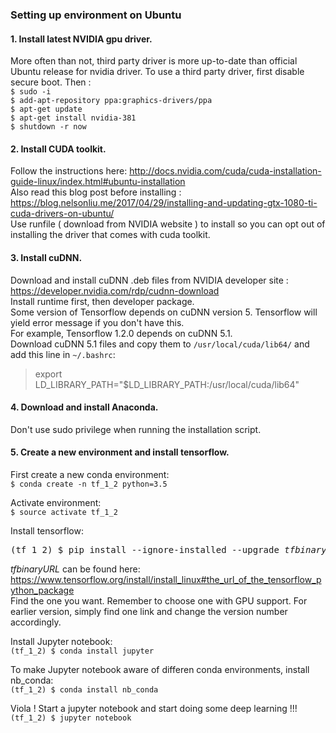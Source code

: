 ### Setting up environment on Ubuntu

#### 1. Install latest NVIDIA gpu driver.   
    
More often than not, third party driver is more up-to-date than official Ubuntu release for
nvidia driver. To use a third party driver, first disable secure boot. Then :    
    `$ sudo -i`    
    `$ add-apt-repository ppa:graphics-drivers/ppa`    
    `$ apt-get update`    
    `$ apt-get install nvidia-381`    
    `$ shutdown -r now`    
        
#### 2. Install CUDA toolkit.    
    
Follow the instructions here: http://docs.nvidia.com/cuda/cuda-installation-guide-linux/index.html#ubuntu-installation    
Also read this blog post before installing : https://blog.nelsonliu.me/2017/04/29/installing-and-updating-gtx-1080-ti-cuda-drivers-on-ubuntu/    
Use runfile ( download from NVIDIA website ) to install so you can opt out of installing the driver that comes with cuda toolkit.   
        
#### 3. Install cuDNN.    
    
Download and install cuDNN .deb files from NVIDIA developer site : https://developer.nvidia.com/rdp/cudnn-download    
Install runtime first, then developer package.    
Some version of Tensorflow depends on cuDNN version 5. Tensorflow will yield error message if you don't have this.    
For example, Tensorflow 1.2.0 depends on cuDNN 5.1.    
Download cuDNN 5.1 files and copy them to `/usr/local/cuda/lib64/` and add this line in `~/.bashrc`:    
> export LD_LIBRARY_PATH="$LD_LIBRARY_PATH:/usr/local/cuda/lib64"    
        
#### 4. Download and install Anaconda.    
    
Don't use sudo privilege when running the installation script. 
    
#### 5. Create a new environment and install tensorflow.

First create a new conda environment:    
`$ conda create -n tf_1_2 python=3.5`    
    
Activate environment:    
`$ source activate tf_1_2`
    
Install tensorflow:    
<pre>(tf_1_2) $ pip install --ignore-installed --upgrade <i>tfbinaryURL</i></pre>
    
*tfbinaryURL* can be found here: https://www.tensorflow.org/install/install_linux#the_url_of_the_tensorflow_python_package    
Find the one you want. Remember to choose one with GPU support. For earlier version, simply find one link and change the version number accordingly.    
    
Install Jupyter notebook:    
`(tf_1_2) $ conda install jupyter`    
    
To make Jupyter notebook aware of differen conda environments, install nb_conda:    
`(tf_1_2) $ conda install nb_conda` 
    
 Viola ! Start a jupyter notebook and start doing some deep learning !!!     
 `(tf_1_2) $ jupyter notebook`    
